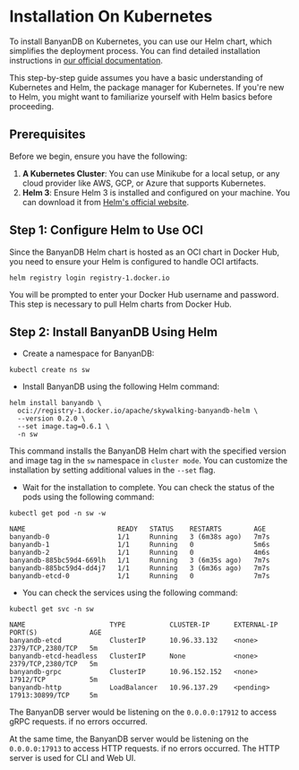 # Installation On Kubernetes

To install BanyanDB on Kubernetes, you can use our Helm chart, which simplifies the deployment process.  You can find detailed installation instructions in [our official documentation](https://github.com/apache/skywalking-banyandb-helm/blob/master/README.md).

This step-by-step guide assumes you have a basic understanding of Kubernetes and Helm, the package manager for Kubernetes. If you're new to Helm, you might want to familiarize yourself with Helm basics before proceeding.

## Prerequisites

Before we begin, ensure you have the following:

1. **A Kubernetes Cluster**: You can use Minikube for a local setup, or any cloud provider like AWS, GCP, or Azure that supports Kubernetes.
2. **Helm 3**: Ensure Helm 3 is installed and configured on your machine. You can download it from [Helm's official website](https://helm.sh/).

## Step 1: Configure Helm to Use OCI

Since the BanyanDB Helm chart is hosted as an OCI chart in Docker Hub, you need to ensure your Helm is configured to handle OCI artifacts.

```shell
helm registry login registry-1.docker.io
```

You will be prompted to enter your Docker Hub username and password. This step is necessary to pull Helm charts from Docker Hub.

## Step 2: Install BanyanDB Using Helm 

- Create a namespace for BanyanDB:
```shell
kubectl create ns sw
```

- Install BanyanDB using the following Helm command:
```shell
helm install banyandb \
  oci://registry-1.docker.io/apache/skywalking-banyandb-helm \
  --version 0.2.0 \
  --set image.tag=0.6.1 \
  -n sw
```
This command installs the BanyanDB Helm chart with the specified version and image tag in the `sw` namespace in `cluster mode`.
You can customize the installation by setting additional values in the `--set` flag.

- Wait for the installation to complete. You can check the status of the pods using the following command:
```shell
kubectl get pod -n sw -w
```
```shell
NAME                       READY   STATUS    RESTARTS        AGE
banyandb-0                 1/1     Running   3 (6m38s ago)   7m7s
banyandb-1                 1/1     Running   0               5m6s
banyandb-2                 1/1     Running   0               4m6s
banyandb-885bc59d4-669lh   1/1     Running   3 (6m35s ago)   7m7s
banyandb-885bc59d4-dd4j7   1/1     Running   3 (6m36s ago)   7m7s
banyandb-etcd-0            1/1     Running   0               7m7s
```

- You can check the services using the following command:
```shell
kubectl get svc -n sw
```
```shell
NAME                     TYPE           CLUSTER-IP      EXTERNAL-IP   PORT(S)             AGE
banyandb-etcd            ClusterIP      10.96.33.132    <none>        2379/TCP,2380/TCP   5m
banyandb-etcd-headless   ClusterIP      None            <none>        2379/TCP,2380/TCP   5m
banyandb-grpc            ClusterIP      10.96.152.152   <none>        17912/TCP           5m
banyandb-http            LoadBalancer   10.96.137.29    <pending>     17913:30899/TCP     5m
```
The BanyanDB server would be listening on the `0.0.0.0:17912` to access gRPC requests. if no errors occurred.

At the same time, the BanyanDB server would be listening on the `0.0.0.0:17913` to access HTTP requests. if no errors occurred. The HTTP server is used for CLI and Web UI.

